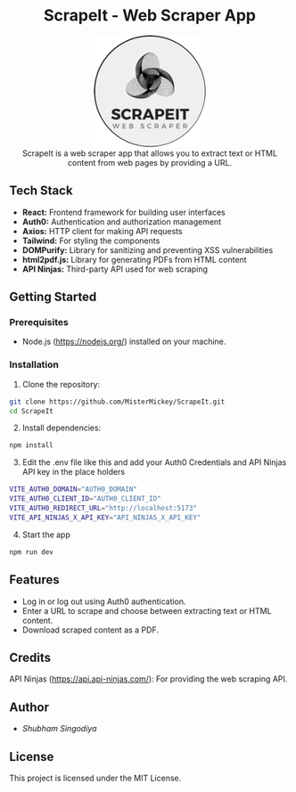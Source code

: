 <h1 align="center">ScrapeIt - Web Scraper App</h1>
<div align="center"><img src="./src/assets/images/scraperLogo.png" width="200px" height="200px"/></div>
<div align="center">ScrapeIt is a web scraper app that allows you to extract text or HTML content from web pages by providing a URL.</div>


## Tech Stack

- **React:**  Frontend framework for building user interfaces
- **Auth0:**  Authentication and authorization management
- **Axios:**  HTTP client for making API requests
- **Tailwind:** For styling the components
- **DOMPurify:** Library for sanitizing and preventing XSS vulnerabilities
- **html2pdf.js:** Library for generating PDFs from HTML content
- **API Ninjas:** Third-party API used for web scraping

## Getting Started

### Prerequisites

- Node.js (https://nodejs.org/) installed on your machine.

### Installation

1. Clone the repository:
```bash
git clone https://github.com/MisterMickey/ScrapeIt.git
cd ScrapeIt
```
   
2. Install dependencies:
```bash
npm install
```
3. Edit the .env file like this and add your Auth0 Credentials and API Ninjas API key in the place holders
```bash
VITE_AUTH0_DOMAIN="AUTH0_DOMAIN"
VITE_AUTH0_CLIENT_ID="AUTH0_CLIENT_ID"
VITE_AUTH0_REDIRECT_URL="http://localhost:5173"
VITE_API_NINJAS_X_API_KEY="API_NINJAS_X_API_KEY"
```
4. Start the app
```bash
npm run dev
  ```

## Features 

* Log in or log out using Auth0 authentication.
* Enter a URL to scrape and choose between extracting text or HTML content.
* Download scraped content as a PDF.

  
## Credits
API Ninjas (https://api.api-ninjas.com/): For providing the web scraping API.

## Author
* <i>Shubham Singodiya</i>

## License
This project is licensed under the MIT License.

